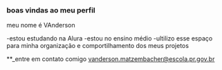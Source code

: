 ### boas vindas ao meu perfil

meu nome é VAnderson

-estou estudando na Alura
-estou no ensino médio
-ultilizo esse espaço para minha organização e comportilhamento dos meus projetos

**_entre em contato comigo
vanderson.matzembacher@escola.pr.gov.br
